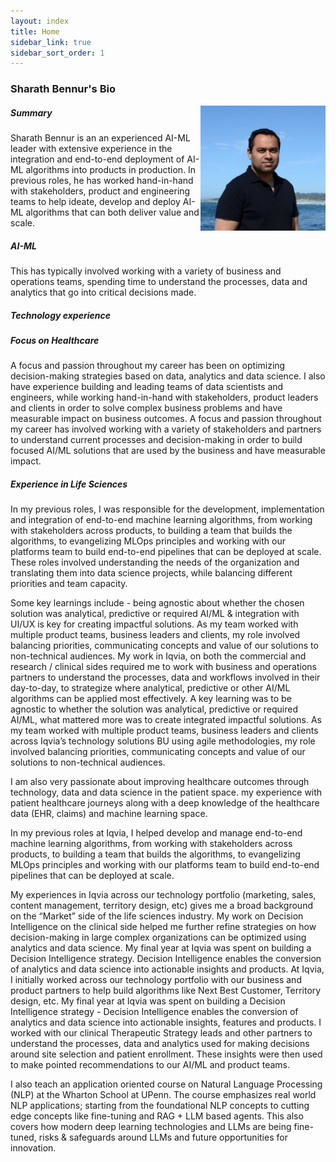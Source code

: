 ```yaml
---
layout: index
title: Home
sidebar_link: true
sidebar_sort_order: 1
---
```


### Sharath Bennur's Bio

<p>
    <img align="right" width="200" height="200" src="assets/img/1604496195710.jpeg">
</p>

##### Summary

Sharath Bennur is an an experienced AI-ML leader with extensive experience in the integration and end-to-end deployment of AI-ML algorithms into products in production. In previous roles, he has worked hand-in-hand with stakeholders, product and engineering teams to help ideate, develop and deploy AI-ML algorithms that can both deliver value and scale.

##### AI-ML

This has typically involved working with a variety of business and operations teams, spending time to understand the processes, data and analytics that go into critical decisions made.

##### Technology experience



##### Focus on Healthcare
A focus and passion throughout my career has been on optimizing decision-making strategies based on data, analytics and data science. I also have experience building and leading teams of data scientists and engineers, while working hand-in-hand with stakeholders, product leaders and clients in order to solve complex business problems and have measurable impact on business outcomes. A focus and passion throughout my career has involved working with a variety of stakeholders and partners to understand current processes and decision-making in order to build focused AI/ML solutions that are used by the business and have measurable impact.

##### Experience in Life Sciences

In my previous roles, I was responsible for the development, implementation and integration of end-to-end machine learning algorithms, from working with stakeholders across products, to building a team that builds the algorithms, to evangelizing MLOps principles and working with our platforms team to build end-to-end pipelines that can be deployed at scale. These roles involved understanding the needs of the organization and translating them into data science projects, while balancing different priorities and team capacity.

Some key learnings include - being agnostic about whether the chosen solution was analytical, predictive or required AI/ML & integration with UI/UX is key for creating impactful solutions. As my team worked with multiple product teams, business leaders and clients, my role involved balancing priorities, communicating concepts and value of our solutions to non-technical audiences. My work in Iqvia, on both the commercial and research / clinical sides required me to work with business and operations partners to understand the processes, data and workflows involved in their day-to-day, to strategize where analytical, predictive or other AI/ML algorithms can be applied most effectively. A key learning was to be agnostic to whether the solution was analytical, predictive or required AI/ML, what mattered more was to create integrated impactful solutions. As my team worked with multiple product teams, business leaders and clients across Iqvia’s technology solutions BU using agile methodologies, my role involved balancing priorities, communicating concepts and value of our solutions to non-technical audiences.


I am also very passionate about improving healthcare outcomes through technology, data and data science in the patient space. my experience with patient healthcare journeys along with a deep knowledge of the healthcare data (EHR, claims) and machine learning space.

In my previous roles at Iqvia, I helped develop and manage end-to-end machine learning algorithms, from working with stakeholders across products, to building a team that builds the algorithms, to evangelizing MLOps principles and working with our platforms team to build end-to-end pipelines that can be deployed at scale.

My experiences in Iqvia across our technology portfolio (marketing, sales, content management, territory design, etc) gives me a broad background on the “Market” side of the life sciences industry. My work on Decision Intelligence on the clinical side helped me further refine strategies on how decision-making in large complex organizations can be optimized using analytics and data science. My final year at Iqvia was spent on building a Decision Intelligence strategy. Decision Intelligence enables the conversion of analytics and data science into actionable insights and products. At Iqvia, I initially worked across our technology portfolio with our business and product partners to help build algorithms like Next Best Customer, Territory design, etc. My final year at Iqvia was spent on building a Decision Intelligence strategy - Decision Intelligence enables the conversion of analytics and data science into actionable insights, features and products. I worked with our clinical Therapeutic Strategy leads and other partners to understand the processes, data and analytics used for making decisions around site selection and patient enrollment. These insights were then used to make pointed recommendations to our AI/ML and product teams.


I also teach an application oriented course on Natural Language Processing (NLP) at the Wharton School at UPenn. The course emphasizes real world NLP applications; starting from the foundational NLP concepts to cutting edge concepts like fine-tuning and RAG + LLM based agents. This also covers how modern deep learning technologies and LLMs are being fine-tuned, risks & safeguards around LLMs and future opportunities for innovation.